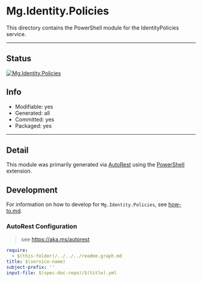 <!-- region Generated -->
# Mg.Identity.Policies
This directory contains the PowerShell module for the IdentityPolicies service.

---
## Status
[![Mg.Identity.Policies](https://img.shields.io/powershellgallery/v/Mg.Identity.Policies.svg?style=flat-square&label=Mg.Identity.Policies "Mg.Identity.Policies")](https://www.powershellgallery.com/packages/Mg.Identity.Policies/)

## Info
- Modifiable: yes
- Generated: all
- Committed: yes
- Packaged: yes

---
## Detail
This module was primarily generated via [AutoRest](https://github.com/Azure/autorest) using the [PowerShell](https://github.com/Azure/autorest.powershell) extension.

## Development
For information on how to develop for `Mg.Identity.Policies`, see [how-to.md](how-to.md).
<!-- endregion -->

### AutoRest Configuration

> see https://aka.ms/autorest

``` yaml
require:
  - $(this-folder)/../../../readme.graph.md
title: $(service-name)
subject-prefix: ''
input-file: $(spec-doc-repo)/$(title).yml
```
